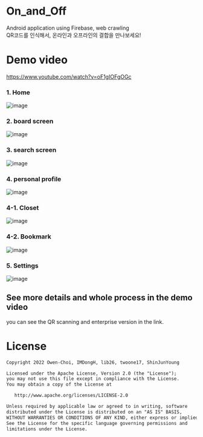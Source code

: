 # On_and_Off
Android application using Firebase, web crawling  
QR코드를 인식해서, 온라인과 오프라인의 결합을 만나보세요!

# Demo video
https://www.youtube.com/watch?v=oF1gIOFgOGc

### 1. Home  
![image](https://user-images.githubusercontent.com/82303989/171528107-9bf9c829-5940-458b-a4ad-706ad03257c0.png)

### 2. board screen
![image](https://user-images.githubusercontent.com/82303989/171528397-5d604092-e952-40b0-ae83-76fbdeab18b4.png)

### 3. search screen
![image](https://user-images.githubusercontent.com/82303989/171528455-d8d2a0bd-ce36-41af-b848-0e8630502569.png)

### 4. personal profile
![image](https://user-images.githubusercontent.com/82303989/171528507-d624b4a9-c050-43c4-9db7-9f787cf4c7e7.png)

### 4-1. Closet
![image](https://user-images.githubusercontent.com/82303989/171528716-4c2775fa-294c-4df5-aec9-f80d59938c39.png)

### 4-2. Bookmark
![image](https://user-images.githubusercontent.com/82303989/171528616-5afebcd0-d433-4395-b1a7-c4b9d2784b24.png)

### 5. Settings
![image](https://user-images.githubusercontent.com/82303989/171528802-6e06209f-31cb-4e04-8ebf-85736e5c1501.png)

## See more details and whole process in the demo video  
you can see the QR scanning and enterprise version in the link.

# License
```xml
Copyright 2022 Owen-Choi, IMDongH, lib26, twoone17, ShinJunYoung

Licensed under the Apache License, Version 2.0 (the "License");
you may not use this file except in compliance with the License.
You may obtain a copy of the License at

   http://www.apache.org/licenses/LICENSE-2.0

Unless required by applicable law or agreed to in writing, software
distributed under the License is distributed on an "AS IS" BASIS,
WITHOUT WARRANTIES OR CONDITIONS OF ANY KIND, either express or implied.
See the License for the specific language governing permissions and
limitations under the License.
